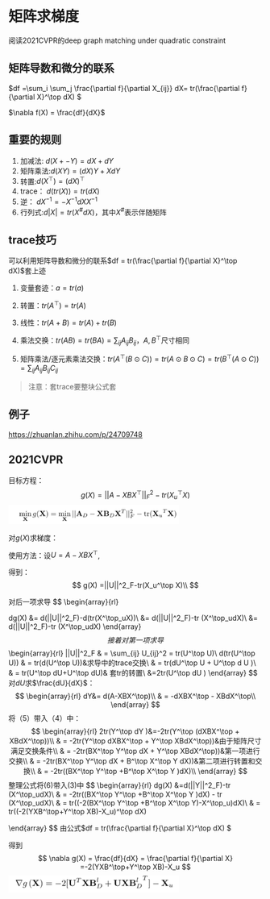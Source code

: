 # 矩阵求梯度



阅读2021CVPR的deep graph matching under quadratic constraint

## 矩阵导数和微分的联系

$df =\sum_i \sum_j \frac{\partial f}{\partial X_{ij}} dX= tr(\frac{\partial f}{\partial X}^\top dX) $

$\nabla f(X) = \frac{df}{dX}$





##  重要的规则

1. 加减法: $d(X +- Y)= dX + dY$
2. 矩阵乘法:$d(XY)=(dX)Y+XdY$
3. 转置:$d(X^\top) = (dX)^\top$
4. trace： $d(tr(X))=tr(dX)$
5. 逆： $dX^{-1}=-X^{-1}dXX^{-1}$
6. 行列式:$d|X|=tr(X^\#dX)$，其中$X^\#$表示伴随矩阵



## trace技巧

可以利用矩阵导数和微分的联系$df = tr(\frac{\partial f}{\partial X}^\top dX)$套上迹

1. 变量套迹：$a = tr(a)$

2. 转置：$tr(A^\top) = tr(A)$
3. 线性：$tr(A+B)=tr(A)+tr(B)$
4. 乘法交换：$tr(AB) = tr(BA)=\sum_{ij}A_{ij}B_{ij}$，$A,B^\top$尺寸相同
5. 矩阵乘法/逐元素乘法交换：$tr(A^\top (B\odot C))=tr(A\odot B\odot C)=tr(B^\top (A\odot C)) = \sum_{ij}A_{ij}B_{ij}C_{ij}$

> 注意：套trace要整块公式套

## 例子

https://zhuanlan.zhihu.com/p/24709748

## 2021CVPR

目标方程：
$$
g(X)=||A-XBX^\top||^2_F-tr(X_u^\top X)
$$
<img src="image1.png" style="zoom:33%;" />



对$g(X)$求梯度：

使用方法：设$U=A-XBX^\top$,

得到：
$$
g(X) =||U||^2_F-tr(X_u^\top X)\\
$$


对后一项求导
$$
\begin{array}{rl}

dg(X) 	&= d(||U||^2_F)-d(tr(X^\top_uX))\\
	&= d(||U||^2_F)-tr (X^\top_udX)\\
	&= d(||U||^2_F)-tr (X^\top_udX) 
\end{array}
$$
接着对第一项求导
$$
\begin{array}{rl}
||U||^2_F		& = \sum_{ij} U_{ij}^2 = tr(U^\top U)\\
d(tr(U^\top U))	& = tr(d(U^\top U))&求导中的trace交换\\ 
& = tr(dU^\top U + U^\top d U )\\
& = tr(U^\top dU+U^\top dU)& 套tr的转置\\
&=2tr(U^\top dU )
\end{array}
$$
对$dU$求$\frac{dU}{dX}$：
$$
\begin{array}{rl}
dY&= d(A-XBX^\top)\\
& = -dXBX^\top - XBdX^\top\\
\end{array}
$$
将（5）带入（4）中：
$$
\begin{array}{rl}
2tr(Y^\top dY )&=-2tr(Y^\top (dXBX^\top + XBdX^\top))\\
& = -2tr(Y^\top dXBX^\top + Y^\top XBdX^\top))&由于矩阵尺寸满足交换条件\\ 
& = -2tr(BX^\top Y^\top dX + Y^\top XBdX^\top))&第一项进行交换\\ 
& = -2tr(BX^\top Y^\top dX + B^\top X^\top Y dX))&第二项进行转置和交换\\
& = -2tr((BX^\top Y^\top +B^\top X^\top Y )dX)\\
\end{array}
$$
整理公式将(6)带入(3)中
$$
\begin{array}{rl}
dg(X) &=d(||Y||^2_F)-tr (X^\top_udX)\\
& = -2tr((BX^\top Y^\top +B^\top X^\top Y )dX) - tr (X^\top_udX)\\
& = tr((-2(BX^\top Y^\top +B^\top X^\top Y)-X^\top_u)dX)\\
& = tr((-2(YXB^\top+Y^\top XB)-X_u)^\top dX)

\end{array}
$$
由公式$df = tr(\frac{\partial f}{\partial X}^\top dX) $

得到
$$
\nabla g(X) = \frac{df}{dX} = \frac{\partial f}{\partial X} =-2(YXB^\top+Y^\top XB)-X_u
$$
<img src="image2.png" alt="image-20210323151410487" style="zoom: 33%;" />



